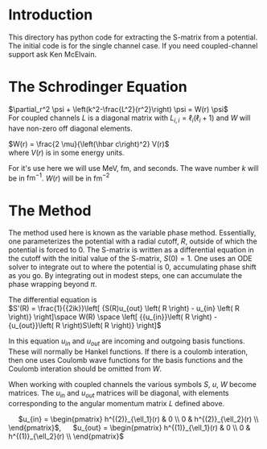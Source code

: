 # Introduction  

This directory has python code for extracting the S-matrix from a potential.
The initial code is for the single channel case.   If you need coupled-channel support ask Ken McElvain.

# The Schrodinger Equation  

$\partial_r^2 \psi + \left(k^2-\frac{L^2}{r^2}\right) \psi = W(r) \psi$   
For coupled channels $L$ is a diagonal matrix with $L_{i,i} = \ell_i(\ell_i + 1)$ and $W$ will have non-zero off diagonal elements.

$W(r) = \frac{2 \mu}{\left(\hbar c\right)^2} V(r)$   
where $V(r)$ is in some energy units.   

For it's use here we will use MeV, fm, and seconds.  The wave number $k$ will be in $\textrm{fm}^{-1}$.   $W(r)$ will be in fm$^{-2}$

# The Method   
The method used here is known as the variable phase method.    Essentially, one parameterizes the potential with a radial cutoff, $R$, outside of which the potential is forced to 0.   The S-matrix is written as a differential equation in the cutoff with the initial value of the S-matrix, $S(0) = 1$.   One uses an ODE solver to integrate out to where the potential is 0, accumulating phase shift as you go.    By integrating out in modest steps, one can accumulate the phase wrapping beyond $\pi$.    

The differential equation is  
$S'(R) = \frac{1}{{2ik}}\left[ {S(R)u_{out} \left( R \right) - u_{in} \left( R \right)} \right]\space W(R) \space \left[ {{u_{in}}\left( R \right) - {u_{out}}\left( R \right)S\left( R \right)} \right]$   

In this equation $u_{in}$ and $u_{out}$ are incoming and outgoing basis functions.   These will normally be Hankel functions.   If there is a coulomb interation, then one uses Coulomb wave functions for the basis functions and the Coulomb interation should be omitted from $W$.     

When working with coupled channels the various symbols $S$, $u$, $W$ become matrices.   The $u_{in}$ and $u_{out}$ matrices will be diagonal, with elements corresponding to the angular momentum matrix $L$ defined above.    

&nbsp; &nbsp;&nbsp; $u_{in} = \begin{pmatrix} h^{(2)}_{\ell_1}(r) & 0 \\ 0 & h^{(2)}_{\ell_2}(r) \\ \end{pmatrix}$,
&nbsp; &nbsp;&nbsp; $u_{out} = \begin{pmatrix} h^{(1)}_{\ell_1}(r) & 0 \\ 0 & h^{(1)}_{\ell_2}(r) \\ \end{pmatrix}$


